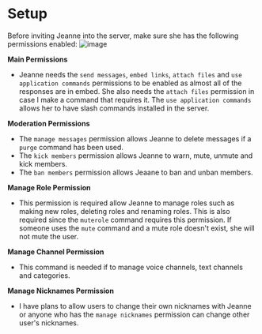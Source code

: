 # Setup

Before inviting Jeanne into the server, make sure she has the following permissions enabled:
![image](https://user-images.githubusercontent.com/82768608/142735721-141199a8-44c5-4ab3-bdc5-874b1a3a74da.png)

**Main Permissions**

* Jeanne needs the `send messages`, `embed links`, `attach files` and `use application commands` permissions to be enabled as almost all of the responses are in embed. She also needs the `attach files` permission in case I make a command that requires it. The `use application commands` allows her to have slash commands installed in the server.

**Moderation Permissions**

* The `manage messages` permission allows Jeanne to delete messages if a `purge` command has been used. 
* The `kick members` permission allows Jeanne to warn, mute, unmute and kick members. 
* The `ban members` permission allows Jeaane to ban and unban members.

**Manage Role Permission**

* This permission is required allow Jeanne to manage roles such as making new roles, deleting roles and renaming roles. This is also required since the `muterole` command requires this permission. If someone uses the `mute` command and a mute role doesn't exist, she will not mute the user.

**Manage Channel Permission**

* This command is needed if to manage voice channels, text channels and categories.

**Manage Nicknames Permission**

* I have plans to allow users to change their own nicknames with Jeanne or anyone who has the `manage nicknames` permission can change other user's nicknames.
